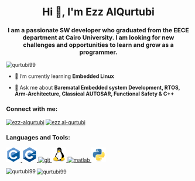 <h1 align="center">Hi 👋, I'm Ezz AlQurtubi</h1>
<h3 align="center">I am a passionate SW developer who graduated from the EECE department at Cairo University. I am looking for new challenges and opportunities to learn and grow as a programmer.</h3>

<p align="left"> <img src="https://komarev.com/ghpvc/?username=qurtubi99&label=Profile%20views&color=0e75b6&style=flat" alt="qurtubi99" /> </p>

- 🌱 I’m currently learning **Embedded Linux**

- 💬 Ask me about **Barematal Embedded system Development, RTOS, Arm-Architecture, Classical AUTOSAR, Functional Safety & C++**

<h3 align="left">Connect with me:</h3>
<p align="left">
<a href="https://linkedin.com/in/ezz-alqurtubi" target="blank"><img align="center" src="https://raw.githubusercontent.com/rahuldkjain/github-profile-readme-generator/master/src/images/icons/Social/linked-in-alt.svg" alt="ezz-alqurtubi" height="30" width="40" /></a>
<a href="https://fb.com/ezz al-qurtubi" target="blank"><img align="center" src="https://raw.githubusercontent.com/rahuldkjain/github-profile-readme-generator/master/src/images/icons/Social/facebook.svg" alt="ezz al-qurtubi" height="30" width="40" /></a>
</p>

<h3 align="left">Languages and Tools:</h3>
<p align="left"> <a href="https://www.cprogramming.com/" target="_blank" rel="noreferrer"> <img src="https://raw.githubusercontent.com/devicons/devicon/master/icons/c/c-original.svg" alt="c" width="40" height="40"/> </a> <a href="https://www.w3schools.com/cpp/" target="_blank" rel="noreferrer"> <img src="https://raw.githubusercontent.com/devicons/devicon/master/icons/cplusplus/cplusplus-original.svg" alt="cplusplus" width="40" height="40"/> </a> <a href="https://git-scm.com/" target="_blank" rel="noreferrer"> <img src="https://www.vectorlogo.zone/logos/git-scm/git-scm-icon.svg" alt="git" width="40" height="40"/> </a> <a href="https://www.linux.org/" target="_blank" rel="noreferrer"> <img src="https://raw.githubusercontent.com/devicons/devicon/master/icons/linux/linux-original.svg" alt="linux" width="40" height="40"/> </a> <a href="https://www.mathworks.com/" target="_blank" rel="noreferrer"> <img src="https://upload.wikimedia.org/wikipedia/commons/2/21/Matlab_Logo.png" alt="matlab" width="40" height="40"/> </a> <a href="https://www.python.org" target="_blank" rel="noreferrer"> <img src="https://raw.githubusercontent.com/devicons/devicon/master/icons/python/python-original.svg" alt="python" width="40" height="40"/> </a> </p>

<p><img align="left" src="https://github-readme-stats.vercel.app/api/top-langs?username=qurtubi99&show_icons=true&locale=en&layout=compact" alt="qurtubi99" /></p>

<p>&nbsp;<img align="center" src="https://github-readme-stats.vercel.app/api?username=qurtubi99&show_icons=true&locale=en" alt="qurtubi99" /></p>
